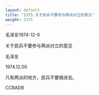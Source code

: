 ```yaml
---
layout: default
title: "1375.关于民兵不要参与两派对立的意见"
weight: 1375
---
```


毛泽东1974-12-0

关于民兵不要参与两派对立的意见

毛泽东

1974.12.00

凡有两派的地方，民兵不要搞进去。

CCRADB

